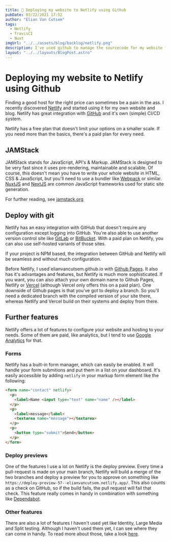 ```yaml
---
title: 🚀 Deploying my website to Netlify using Github
pubDate: 03/22/2021 17:52
author: "Elian Van Cutsem"
tags:
  - Netlify
  - TravisCI
  - Nuxt
imgUrl: "../../assets/blog/backlog/netlify.png"
description: I've used github to manage the sourcecode for my website for a long time, github pages came with it. Now I discovered a better way to deploy and host websites.
layout: "../../layouts/BlogPost.astro"
---
```


# Deploying my website to Netlify using Github

Finding a good host for the right price can sometimes be a pain in the ass. I recently discovered [Netlify](https://netlify.com) and started using it for my own website and blog. Netlify has great integration with [GitHub](https://github.com) and it's own (simple) CI/CD system.

Netlify has a free plan that doesn't limit your options on a smaller scale. If you need more than the basics, there's a paid plan for every need.

## JAMStack

JAMStack stands for JavaScript, API's & Markup. JAMStack is designed to be very fast since it uses pre-rendering, maintainable and scalable. Of course, this doesn't mean you have to write your whole website in HTML, CSS & JavaScript, but you'll need to use a bundler like [Webpack](https://webpack.js.org) or similar. [NuxtJS](https://nuxtjs.org) and [NextJS](https://nextjs.org) are common JavaScript frameworks used for static site generation.

For further reading, see [jamstack.org](https://jamstack.org)

## Deploy with git

Netlify has an easy integration with GitHub that doesn't require any configuration except logging into GitHub. You're also able to use another version control site like [GitLab](https://gitlab.com) or [BitBucket](https://bitbucket.com). With a paid plan on Netlify, you can also use self-hosted variants of those sites.

If your project is NPM based, the integration between GitHub and Netlify will be seamless and without much configuration.

Before Netlify, I used`elianvancutsem.github.io with [Github Pages](https://pages.github.com). It also has it's advantages and features, but Netlify is much more sophisticated. If you want, you can also attach your own domain name to Github Pages, Netlify or [Vercel](https://vercel.com) (although Vercel only offers this on a paid plan). One downside of Github pages is that you've got to deploy a branch. So you'll need a dedicated branch with the compiled version of your site there, whereas Netlify and Vercel build on their systems and deploy from there.

## Further features

Netlify offers a lot of features to configure your website and hosting to your needs. Some of them are paid, like analytics, but I tend to use [Google Analytics](https://analytics.google.com) for that.

### Forms

Netlify has a built-in form manager, which can easily be enabled. It will handle your form submitions and put them in a list on your dashboard. It's easily accessible by adding `netlify` in your markup form element like the following:

```html
<form name="contact" netlify>
  <p>
    <label>Name <input type="text" name="name" /></label>
  </p>
  <p>
    <label>message</label>
    <textarea name="message"></textarea>
  </p>
  <p>
    <button type="submit">Send</button>
  </p>
</form>
```

### Deploy previews

One of the features I use a lot on Netlify is the deploy preview. Every time a pull-request is made on your main branch, Netlify will build a merge of the two branches and deploy a preview for you to approve on something like `https://deploy-preview-57--elianvancutsem.netlify.app/`. This also counts as a check on GitHub, so if the build fails, the pull request will fail that check. This feature really comes in handy in combination with something like [Dependabot](https://dependabot.com/).

### Other features

There are also a lot of features I haven't used yet like Identity, Large Media and Split testing. Although I haven't used them yet, I can see where they can come in handy. To read more about those, take a look [here](https://www.netlify.com/products/).

